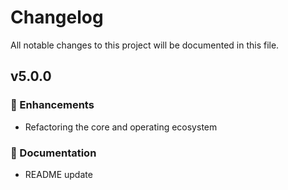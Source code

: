 # Changelog

All notable changes to this project will be documented in this file.

## v5.0.0

### 🚀 Enhancements

- Refactoring the core and operating ecosystem

### 📖 Documentation

- README update
